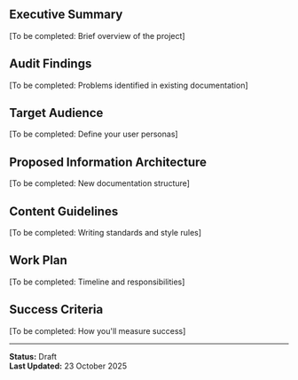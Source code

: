 ## Executive Summary
[To be completed: Brief overview of the project]

## Audit Findings
[To be completed: Problems identified in existing documentation]

## Target Audience
[To be completed: Define your user personas]

## Proposed Information Architecture
[To be completed: New documentation structure]

## Content Guidelines
[To be completed: Writing standards and style rules]

## Work Plan
[To be completed: Timeline and responsibilities]

## Success Criteria
[To be completed: How you'll measure success]

---
**Status:** Draft  
**Last Updated:** 23 October 2025
